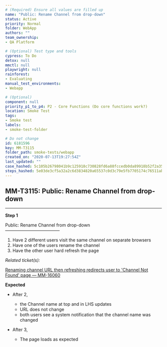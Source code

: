 ```yaml
---
# (Required) Ensure all values are filled up
name: "Public: Rename Channel from drop-down"
status: Active
priority: Normal
folder: WebApp
authors: ""
team_ownership: 
- QA Platform

# (Optional) Test type and tools
cypress: To Do
detox: null
mmctl: null
playwright: null
rainforest: 
- Evaluating
manual_test_environments: 
- Webapp

# (Optional)
component: null
priority_p1_to_p4: P2 - Core Functions (Do core functions work?)
location: Smoke Test
tags: 
- Smoke test
labels: 
- smoke-test-folder

# Do not change
id: 6181596
key: MM-T3115
folder_path: smoke-tests/webapp
created_on: "2020-07-13T19:27:54Z"
last_updated: ""
case_hashed: 5c105b26798041b9c125918c730828fd6a88fccedb0da89918b52f2a356c66194c1f7ab21b078350075dc2881fb78069
steps_hashed: 5e03de3cf5a32a2c6d3834820a65537c0d3c79e5fb7705174c76511ab04680261a1193ddfe48b4ceb13ddf5290855581
---
```


## MM-T3115: Public: Rename Channel from drop-down

---

**Step 1**

Public: Rename Channel from drop-down\
–––––––––––––––––––––––––

1. Have 2 different users visit the same channel on separate browsers
2. Have one of the users rename the channel
3. Have the other user hard refresh the page

_Related ticket(s):_

[Renaming channel URL then refreshing redirects user to 'Channel Not Found' page — MM-16060](https://mattermost.atlassian.net/browse/MM-16060)

**Expected**

- After 2,

  - the Channel name at top and in LHS updates
  - URL does not change
  - both users see a system notification that the channel name was changed

- After 3,

  - The page loads as expected
